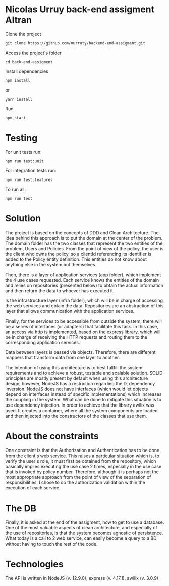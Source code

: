 # Nicolas Urruy back-end assigment Altran

Clone the project
```
git clone https://github.com/nurruty/backend-end-assigment.git
```
Access the project's folder
```
cd back-end-assigment
```
Install dependencies
```
npm install
```
or
```
yarn install
```

Run 
```
npm start
```
# Testing
For unit tests run:

```
npm run test:unit
```

For integration tests run:
```
npm run test:features
```
To run all:
```
npm run test
```

# Solution
The project is based on the concepts of DDD and Clean Architecture. The idea behind this approach is to put the domain at the center of the problem. The domain folder has the two classes that represent the two entities of the problem, Users and Policies. From the point of view of the policy, the user is the client who owns the policy, so a clientId referencing its identifier is added to the Policy entity definition. This entities do not know about anything else in the system but themselves.

Then, there is a layer of application services (app folder), which implement the 4 use cases requested. Each service knows the entities of the domain and relies on repositories (presented below) to obtain the actual information and then return the data to whoever has executed it.

Is the infrastructure layer (infra folder), which will be in charge of accessing the web services and obtain the data. Repositories are an abstraction of this layer that allows communication with the application services.

Finally, for the services to be accessible from outside the system, there will be a series of interfaces (or adapters) that facilitate this task. In this case, an access via http is implemented, based on the express library, which will be in charge of receiving the HTTP requests and routing them to the corresponding application services.

Data between layers is passed via objects. Therefore, there are different mappers that transform data from one layer to another. 

The intention of using this architecture is to best fullfill the system requirements and to achieve a robust, testable and scalable solution. SOLID principles are mostly present by default when using this architecture design, however, NodeJS has a restriction regarding the D, dependency inversion. NodeJS does not have interfaces (which would let objects depend on interfaces instead of specific implementations) which increases the coupling in the system.
What can be done to mitigate this situation is to use dependency injection. In order to achieve that the library awilix was used. It creates a container, where all the system components are loaded and then injected into the constructors of the classes that use them.


# About the constraints
One constraint is that the Authorization and Authentication has to be done from the client's web service. This raises a particular situation which is, to verify the user's role, it must first be obtained from the repository, which basically implies executing the use case 2 times, especially in the use case that is invoked by policy number. Therefore, although it is perhaps not the most appropriate approach from the point of view of the separation of responsibilities, I chose to do the authorization validation within the execution of each service.

# The DB
Finally, it is asked at the end of the assigment, how to get to use a database. One of the most valuable aspects of clean architecture, and especially of the use of repositories, is that the system becomes agnostic of persistence. What today is a call to 2 web service, can easily become a query to a BD without having to touch the rest of the code.

# Technologies
The API is written in NodeJS (v. 12.9.0), express (v. 4.17.1), awilix (v. 3.0.9)
